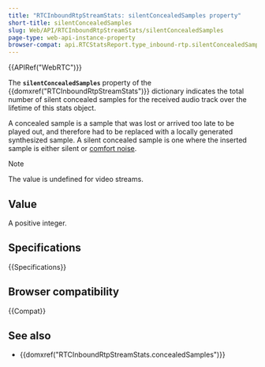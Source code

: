 ```yaml
---
title: "RTCInboundRtpStreamStats: silentConcealedSamples property"
short-title: silentConcealedSamples
slug: Web/API/RTCInboundRtpStreamStats/silentConcealedSamples
page-type: web-api-instance-property
browser-compat: api.RTCStatsReport.type_inbound-rtp.silentConcealedSamples
---
```


{{APIRef("WebRTC")}}

The **`silentConcealedSamples`** property of the {{domxref("RTCInboundRtpStreamStats")}} dictionary indicates the total number of silent concealed samples for the received audio track over the lifetime of this stats object.

A concealed sample is a sample that was lost or arrived too late to be played out, and therefore had to be replaced with a locally generated synthesized sample.
A silent concealed sample is one where the inserted sample is either silent or [comfort noise](https://en.wikipedia.org/wiki/Comfort_noise).

> [!NOTE]
> The value is undefined for video streams.

## Value

A positive integer.

## Specifications

{{Specifications}}

## Browser compatibility

{{Compat}}

## See also

- {{domxref("RTCInboundRtpStreamStats.concealedSamples")}}
